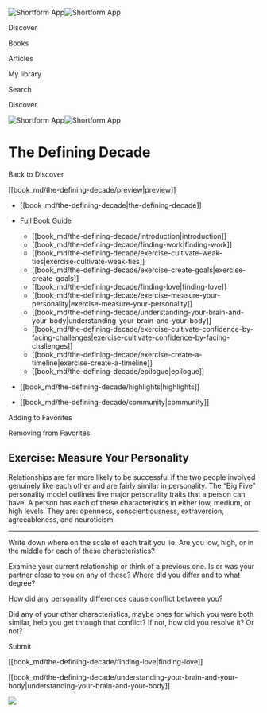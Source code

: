 ![Shortform App](/img/logo.36a2399e.svg)![Shortform App](/img/logo-dark.70c1b072.svg)

Discover

Books

Articles

My library

Search

Discover

![Shortform App](/img/logo.36a2399e.svg)![Shortform App](/img/logo-dark.70c1b072.svg)

# The Defining Decade

Back to Discover

[[book_md/the-defining-decade/preview|preview]]

  * [[book_md/the-defining-decade|the-defining-decade]]
  * Full Book Guide

    * [[book_md/the-defining-decade/introduction|introduction]]
    * [[book_md/the-defining-decade/finding-work|finding-work]]
    * [[book_md/the-defining-decade/exercise-cultivate-weak-ties|exercise-cultivate-weak-ties]]
    * [[book_md/the-defining-decade/exercise-create-goals|exercise-create-goals]]
    * [[book_md/the-defining-decade/finding-love|finding-love]]
    * [[book_md/the-defining-decade/exercise-measure-your-personality|exercise-measure-your-personality]]
    * [[book_md/the-defining-decade/understanding-your-brain-and-your-body|understanding-your-brain-and-your-body]]
    * [[book_md/the-defining-decade/exercise-cultivate-confidence-by-facing-challenges|exercise-cultivate-confidence-by-facing-challenges]]
    * [[book_md/the-defining-decade/exercise-create-a-timeline|exercise-create-a-timeline]]
    * [[book_md/the-defining-decade/epilogue|epilogue]]
  * [[book_md/the-defining-decade/highlights|highlights]]
  * [[book_md/the-defining-decade/community|community]]



Adding to Favorites 

Removing from Favorites 

## Exercise: Measure Your Personality

Relationships are far more likely to be successful if the two people involved genuinely like each other and are fairly similar in personality. The “Big Five” personality model outlines five major personality traits that a person can have. A person has each of these characteristics in either low, medium, or high levels. They are: openness, conscientiousness, extraversion, agreeableness, and neuroticism.

* * *

Write down where on the scale of each trait you lie. Are you low, high, or in the middle for each of these characteristics?

Examine your current relationship or think of a previous one. Is or was your partner close to you on any of these? Where did you differ and to what degree?

How did any personality differences cause conflict between you?

Did any of your other characteristics, maybe ones for which you were both similar, help you get through that conflict? If not, how did you resolve it? Or not?

Submit 

[[book_md/the-defining-decade/finding-love|finding-love]]

[[book_md/the-defining-decade/understanding-your-brain-and-your-body|understanding-your-brain-and-your-body]]

![](https://bat.bing.com/action/0?ti=56018282&Ver=2&mid=6979a1dd-715a-4ffc-bbe2-fb0cd2466947&sid=1711133063fa11eebdec89a8b8ae3bbc&vid=171147a063fa11eea7440fcfeb230d96&vids=0&msclkid=N&pi=0&lg=en-US&sw=800&sh=600&sc=24&nwd=1&tl=Shortform%20%7C%20The%20Defining%20Decade&p=https%3A%2F%2Fwww.shortform.com%2Fapp%2Fbook%2Fthe-defining-decade%2Fexercise-measure-your-personality&r=&lt=470&evt=pageLoad&sv=1&rn=147774)
